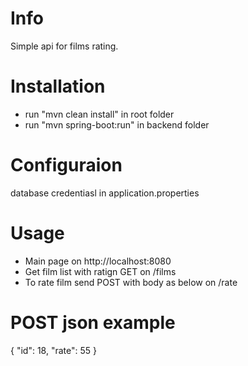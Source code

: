 Info
=======

Simple api for films rating.

Installation
=========

  * run "mvn clean install" in root folder
  * run "mvn spring-boot:run" in backend folder


Configuraion
===================

database credentiasl in application.properties

Usage
=========================

  * Main page on http://localhost:8080
  * Get film list with ratign GET on /films
  * To rate film send POST with body as below on /rate
  
POST json example
=========================  
{
	"id": 18,
	"rate": 55
}
